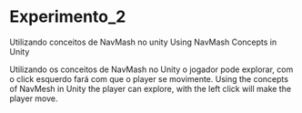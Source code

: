 # Experimento_2
Utilizando conceitos de NavMash no unity
Using NavMash Concepts in Unity


Utilizando os conceitos de NavMash no Unity o jogador pode explorar, com o click esquerdo fará com que o player se movimente.
Using the concepts of NavMesh in Unity the player can explore, with the left click will make the player move.

